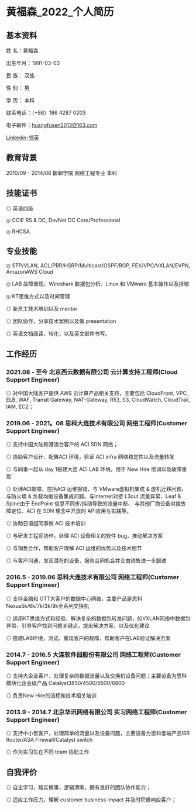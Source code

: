 # 黄福森_2022_个人简历

## 基本资料
 
姓    名：黄福森

出生年月：1991-03-03

民    族： 汉族

性    别： 男

学    历： 本科

联系电话：（+86）186 4287 0203

电子邮件：huangfusen2013@163.com

[Linkedin-领英](https://www.linkedin.cn/in/fusen-huang-cv/)

## 教育背景
 
2010/09 - 2014/06             邯郸学院             网络工程专业            本科


## 技能证书
 
◎	 英语四级

◎	 CCIE RS & DC, DevNet DC Core/Professional

◎	 RHCSA

## 专业技能
 
◎  STP/VLAN, ACL/PBR/HSRP/Multicast/OSPF/BGP, FEX/VPC/VXLAN/EVPN, AmazonAWS Cloud

◎  LAB 故障重现、Wireshark 数据包分析、Linux 和 VMware 基本操作以及排错

◎  KT思维方式以及时间管理

◎  新员工技术培训以及 mentor

◎  团队协作，分享技术案例以及做 presentation

◎  英语文档阅读、转化，以及英文邮件书写。


## 工作经历

### 2021.08 - 至今 北京西云数据有限公司   云计算支持工程师(Cloud Support Engineer)  
◎  对中国大陆客户提供 AWS 云计算产品相关支持，主要包括 CloudFront, VPC, ELB, WAF, Transit Gateway, NAT-Gateway, R53, S3, CloudWatch, CloudTrail, IAM, EC2；

### 2019.06 - 2021。08 思科大连技术有限公司   网络工程师(Customer Support Engineer)  
◎  支持中国大陆和港澳台客户的 ACI SDN 网络；

◎  协助客户设计、配置ACI 环境，验证 ACI infra 网络稳定性以及流量转发

◎  与同事一起从 day 1搭建大连 ACI LAB 环境，用于 New Hire 培训以及故障重现

◎  处理ACI故障，包括ACI 运维报错、与 VMware虚拟机集成 & 虚机迁移问题、与防火墙 & 负载均衡设备集成问题、与Internet对接 L3out 流量异常、Leaf & Spine由于 EndPoint 信息不同步/抖动导致的流量中断、 与其他厂商设备对接故障定位、ACI 在 SDN 理念中开放的 API应用与实践等。

◎  协助日语组同事做 ACI 技术培训

◎  与研发工程师协作，处理 ACI 设备相关的软件 bug，推动解决方案

◎  与销售合作，帮助客户理解 ACI 运维的优势以及技术细节

◎  与客户沟通，发现潜在的设备、服务合同机会并交由销售进一步跟进


### 2016.5 - 2019.06     思科大连技术有限公司   网络工程师(Customer Support Engineer)  

◎ 支持金融和 OTT大客户的数据中心网络，主要产品是思科Nexus5k/6k/7k/3k/9k全系列交换机

◎  运用KT思维方式和经验，解决复杂的数据包转发问题，如VXLAN网络中数据包异常，引导客户找到问题关键点，提出解决方案，以及优化建议

◎  搭建LAB环境，测试、重现客户的故障，帮助客户在LAB验证解决方案


### 2014.7 - 2016.5   大连软件园股份有限公司   网络工程师(Customer Support Engineer)

◎ 支持大企业客户，处理复杂的数据流量以及交换机设备问题；主要设备为思科模块化企业级产品 Catalyst3850/4500/6500/6800 

◎  负责New Hire的流程和技术相关培训


### 2013.9 - 2014.7  北京华讯网络有限公司  实习网络工程师(Customer Support Engineer)

◎  支持中小型客户，处理简单的流量以及设备问题，主要设备为思科低端产品ISR Router/ASA Firewall/Catalyst switch

◎  作为实习生在不同 team 协助工作


## 自我评价
 
◎  自主学习，踏实做事，逻辑清晰，拥有良好的团队协作能力；

◎  适应工作压力，理解 customer business impact 并及时积极响应客户；

